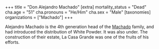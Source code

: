+++
title = "Don Alejandro Machado"
[extra]
mortality_status = "Dead"
cha.age = "51"
cha.pronouns = "He/Him"
cha.sex = "Male"
[taxonomies]
organizations = ["Machado"]
+++

Alejandro Machado is the 4th generation head of the [Machado](@/families/machado.md) family, and had introduced the distribution of White Powder. It was also under. The construction of their estate, La Casa Grande was one of the fruits of his efforts.

